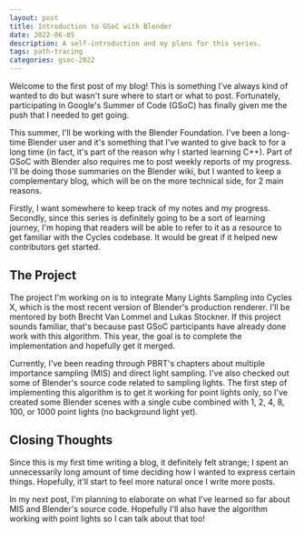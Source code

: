 ```yaml
---
layout: post
title: Introduction to GSoC with Blender
date: 2022-06-05
description: A self-introduction and my plans for this series.
tags: path-tracing
categories: gsoc-2022
---
```


Welcome to the first post of my blog! This is something I've always kind of wanted to do but wasn't sure where to start or what to post. Fortunately, participating in Google's Summer of Code (GSoC) has finally given me the push that I needed to get going.

This summer, I'll be working with the Blender Foundation. I've been a long-time Blender user and it's something that I've wanted to give back to for a long time (in fact, it's part of the reason why I started learning C++). Part of GSoC with Blender also requires me to post weekly reports of my progress. I'll be doing those summaries on the Blender wiki, but I wanted to keep a complementary blog, which will be on the more technical side, for 2 main reasons.

Firstly, I want somewhere to keep track of my notes and my progress. Secondly, since this series is definitely going to be a sort of learning journey, I'm hoping that readers will be able to refer to it as a resource to get familiar with the Cycles codebase. It would be great if it helped new contributors get started.


## The Project

The project I'm working on is to integrate Many Lights Sampling into Cycles X, which is the most recent version of Blender's production renderer. I'll be mentored by both Brecht Van Lommel and Lukas Stockner. If this project sounds familiar, that's because past GSoC participants have already done work with this algorithm. This year, the goal is to complete the implementation and hopefully get it merged.

Currently, I've been reading through PBRT's chapters about multiple importance sampling (MIS) and direct light sampling. I've also checked out some of Blender's source code related to sampling lights. The first step of implementing this algorithm is to get it working for point lights only, so I've created some Blender scenes with a single cube combined with 1, 2, 4, 8, 100, or 1000 point lights (no background light yet).


## Closing Thoughts

Since this is my first time writing a blog, it definitely felt strange; I spent an unnecessarily long amount of time deciding how I wanted to express certain things. Hopefully, it'll start to feel more natural once I write more posts.

In my next post, I'm planning to elaborate on what I've learned so far about MIS and Blender's source code. Hopefully I'll also have the algorithm working with point lights so I can talk about that too!

